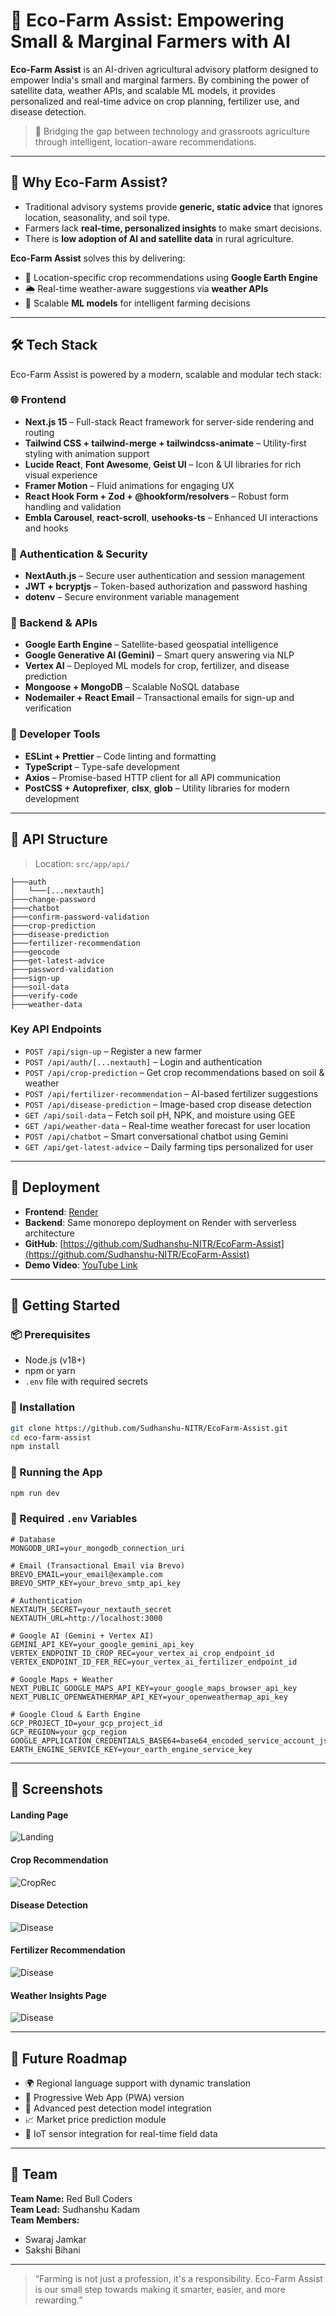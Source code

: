 # 🌾 Eco-Farm Assist: Empowering Small & Marginal Farmers with AI

**Eco-Farm Assist** is an AI-driven agricultural advisory platform designed to empower India's small and marginal farmers. By combining the power of satellite data, weather APIs, and scalable ML models, it provides personalized and real-time advice on crop planning, fertilizer use, and disease detection.

> 🚜 Bridging the gap between technology and grassroots agriculture through intelligent, location-aware recommendations.

---

## 📌 Why Eco-Farm Assist?

- Traditional advisory systems provide **generic, static advice** that ignores location, seasonality, and soil type.
- Farmers lack **real-time, personalized insights** to make smart decisions.
- There is **low adoption of AI and satellite data** in rural agriculture.

**Eco-Farm Assist** solves this by delivering:
- 📍 Location-specific crop recommendations using **Google Earth Engine**
- 🌦️ Real-time weather-aware suggestions via **weather APIs**
- 🧠 Scalable **ML models** for intelligent farming decisions

---

## 🛠️ Tech Stack

Eco-Farm Assist is powered by a modern, scalable and modular tech stack:

### 🌐 Frontend
- **Next.js 15** – Full-stack React framework for server-side rendering and routing
- **Tailwind CSS + tailwind-merge + tailwindcss-animate** – Utility-first styling with animation support
- **Lucide React**, **Font Awesome**, **Geist UI** – Icon & UI libraries for rich visual experience
- **Framer Motion** – Fluid animations for engaging UX
- **React Hook Form + Zod + @hookform/resolvers** – Robust form handling and validation
- **Embla Carousel**, **react-scroll**, **usehooks-ts** – Enhanced UI interactions and hooks

### 🔐 Authentication & Security
- **NextAuth.js** – Secure user authentication and session management
- **JWT + bcryptjs** – Token-based authorization and password hashing
- **dotenv** – Secure environment variable management

### 🌱 Backend & APIs
- **Google Earth Engine** – Satellite-based geospatial intelligence
- **Google Generative AI (Gemini)** – Smart query answering via NLP
- **Vertex AI** – Deployed ML models for crop, fertilizer, and disease prediction
- **Mongoose + MongoDB** – Scalable NoSQL database
- **Nodemailer + React Email** – Transactional emails for sign-up and verification

### 🧰 Developer Tools
- **ESLint + Prettier** – Code linting and formatting
- **TypeScript** – Type-safe development
- **Axios** – Promise-based HTTP client for all API communication
- **PostCSS + Autoprefixer**, **clsx**, **glob** – Utility libraries for modern development

---

## 📡 API Structure

> Location: `src/app/api/`

```
├───auth
│   └───[...nextauth]
├───change-password
├───chatbot
├───confirm-password-validation
├───crop-prediction
├───disease-prediction
├───fertilizer-recommendation
├───geocode
├───get-latest-advice
├───password-validation
├───sign-up
├───soil-data
├───verify-code
├───weather-data
```

### Key API Endpoints

- `POST /api/sign-up` – Register a new farmer
- `POST /api/auth/[...nextauth]` – Login and authentication
- `POST /api/crop-prediction` – Get crop recommendations based on soil & weather
- `POST /api/fertilizer-recommendation` – AI-based fertilizer suggestions
- `POST /api/disease-prediction` – Image-based crop disease detection
- `GET /api/soil-data` – Fetch soil pH, NPK, and moisture using GEE
- `GET /api/weather-data` – Real-time weather forecast for user location
- `POST /api/chatbot` – Smart conversational chatbot using Gemini
- `GET /api/get-latest-advice` – Daily farming tips personalized for user

---

## 🚀 Deployment

- **Frontend**: [Render](https://ecofarmassist.onrender.com)
- **Backend**: Same monorepo deployment on Render with serverless architecture
- **GitHub**: [https://github.com/Sudhanshu-NITR/EcoFarm-Assist](https://github.com/Sudhanshu-NITR/EcoFarm-Assist)
- **Demo Video**: [YouTube Link](https://youtu.be/5b-l-AnCuZo)

---

## 🧪 Getting Started

### 📦 Prerequisites
- Node.js (v18+)
- npm or yarn
- `.env` file with required secrets

### 📂 Installation

```bash
git clone https://github.com/Sudhanshu-NITR/EcoFarm-Assist.git
cd eco-farm-assist
npm install
```

### 🚀 Running the App

```bash
npm run dev
```

### 🔐 Required `.env` Variables

```env
# Database
MONGODB_URI=your_mongodb_connection_uri

# Email (Transactional Email via Brevo)
BREVO_EMAIL=your_email@example.com
BREVO_SMTP_KEY=your_brevo_smtp_api_key

# Authentication
NEXTAUTH_SECRET=your_nextauth_secret
NEXTAUTH_URL=http://localhost:3000

# Google AI (Gemini + Vertex AI)
GEMINI_API_KEY=your_google_gemini_api_key
VERTEX_ENDPOINT_ID_CROP_REC=your_vertex_ai_crop_endpoint_id
VERTEX_ENDPOINT_ID_FER_REC=your_vertex_ai_fertilizer_endpoint_id

# Google Maps + Weather
NEXT_PUBLIC_GOOGLE_MAPS_API_KEY=your_google_maps_browser_api_key
NEXT_PUBLIC_OPENWEATHERMAP_API_KEY=your_openweathermap_api_key

# Google Cloud & Earth Engine
GCP_PROJECT_ID=your_gcp_project_id
GCP_REGION=your_gcp_region
GOOGLE_APPLICATION_CREDENTIALS_BASE64=base64_encoded_service_account_json
EARTH_ENGINE_SERVICE_KEY=your_earth_engine_service_key
```

---

## 📸 Screenshots

<!-- Add screenshots of key pages -->

#### Landing Page  

![Landing](./Readme_Images/landing.png)

#### Crop Recommendation
![CropRec](./Readme_Images/CropRec.png)

#### Disease Detection  
![Disease](./Readme_Images/Pest&Disease.png)

#### Fertilizer Recommendation   
![Disease](./Readme_Images/FertilizerRec.png)

#### Weather Insights Page  

![Disease](./Readme_Images/WeatherPage.png)

---

## 🔭 Future Roadmap

- 🌍 Regional language support with dynamic translation
- 📱 Progressive Web App (PWA) version
- 🧠 Advanced pest detection model integration
- 📈 Market price prediction module
- 📡 IoT sensor integration for real-time field data

---

## 🤝 Team

**Team Name:** Red Bull Coders  
**Team Lead:** Sudhanshu Kadam  
**Team Members:**
- Swaraj Jamkar  
- Sakshi Bihani

----

> “Farming is not just a profession, it's a responsibility. Eco-Farm Assist is our small step towards making it smarter, easier, and more rewarding.”
